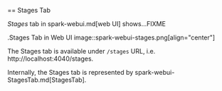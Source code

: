 == Stages Tab

*Stages* tab in spark-webui.md[web UI] shows...FIXME

.Stages Tab in Web UI
image::spark-webui-stages.png[align="center"]

The Stages tab is available under `/stages` URL, i.e. http://localhost:4040/stages.

Internally, the Stages tab is represented by spark-webui-StagesTab.md[StagesTab].
